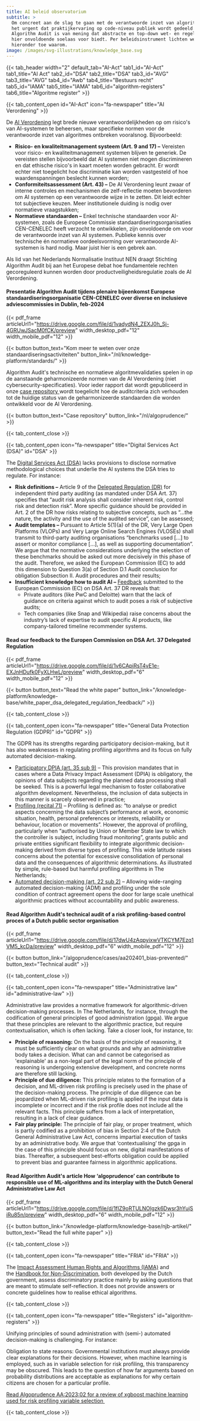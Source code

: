 ```yaml
---
title: AI beleid observatorium
subtitle: >
  Om concreet aan de slag te gaan met de verantwoorde inzet van algoritmes is
  het urgent dat praktijkervaring op code-niveau publiek wordt gedeeld.
  Algorithm Audit is van mening dat abstracte en top-down wet- en regelgeving
  hier onvoldoende soelaas voor biedt. Per beleidsinstrument lichten we
  hieronder toe waarom.
image: /images/svg-illustrations/knowledge_base.svg
---
```


{{< tab_header width="2" default_tab="AI-Act" tab1_id="AI-Act" tab1_title="AI Act" tab2_id="DSA" tab2_title="DSA" tab3_id="AVG" tab3_title="AVG" tab4_id="Awb" tab4_title="Bestuurs recht" tab5_id="IAMA" tab5_title="IAMA" tab6_id="algorithm-registers" tab6_title="Algoritme register" >}}

{{< tab_content_open id="AI-Act" icon="fa-newspaper" title="AI Verordening" >}}

De <a href="https://eur-lex.europa.eu/legal-content/EN/TXT/?qid=1623335154975&uri=CELEX%3A52021PC0206" target="_blank">AI Verordening</a> legt brede nieuwe verantwoordelijkheden op om risico's van AI-systemen te beheersen, maar specifieke normen voor de verantwoorde inzet van algoritmes ontbreken vooralsnog. Bijvoorbeeld:

* **Risico- en kwaliteitmanagement systeem (Art. 9 and 17) –** Vereisten voor risico- en kwaliteitmanagement systemen blijven te generiek. De vereisten stellen bijvoorbeeld dat AI systemen niet mogen discrimineren en dat ethische risico's in kaart moeten worden gebracht. Er wordt echter niet toegelicht hoe discriminatie kan worden vastgesteld of hoe waardenspanningen beslecht kunnen worden;
* **Conformiteitsassessment (Art. 43) –** De AI Verordening leunt zwaar of interne controles en mechanismen die zelf-reflectie moeten bevorderen om AI systemen op een verantwoorde wijze in te zetten. Dit leidt echter tot subjectieve keuzen. Meer institutionele duiding is nodig over normatieve vraagstukken;
* **Normatieve standaarden –** Enkel technische standaarden voor AI-systemen, zoals de Europese Commissie  standaardiseringsorganisaties CEN-CENELEC heeft verzocht te ontwikkelen, zijn onvoldoende om voor de verantwoorde inzet van AI systemen. Publieke kennis over technische én normatieve oordeelsvorming over verantwoorde AI-systemen is hard nodig. Maar juist hier is een gebrek aan.

Als lid van het Nederlands Normalisatie Instituut NEN draagt Stichting Algorithm Audit bij aan het Europese debat hoe fundamentele rechten gecoreguleerd kunnen worden door productveiligheidsregulatie zoals de AI Verordening.

#### Presentatie Algorithm Audit tijdens plenaire bijeenkomst Europese standaardiseringsorganisatie  CEN-CENELEC over diverse en inclusieve adviescommissies in Dublin, feb-2024

{{< pdf_frame articleUrl1="https://drive.google.com/file/d/1vadydN4_ZEXJ0h_Sj-4GRUwJSacM0fCK/preview" width_desktop_pdf="12" width_mobile_pdf="12" >}}

{{< button button_text="Kom meer te weten over onze standaardiseringsactiviteiten" button_link="/nl/knowledge-platform/standards/" >}}

Algorithm Audit's technische en normatieve algoritmevalidaties spelen in op de aanstaande geharmonizeerde normen van de AI Verordening (niet cybersecurity-specificaties). Voor ieder rapport dat wordt gepubliceerd in onze [case repository ](/nl/algoprudence/)wordt toegelicht hoe de auditcriteria zich verhouden tot de huidige status van de geharmonizeerde standaarden die worden ontwikkeld voor de AI Verordening.

{{< button button_text="Case repository" button_link="/nl/algoprudence/" >}}

{{< tab_content_close >}}

{{< tab_content_open icon="fa-newspaper" title="Digital Services Act (DSA)" id="DSA" >}}

The [Digital Services Act (DSA)](https://eur-lex.europa.eu/legal-content/EN/TXT/PDF/?uri=CELEX:52020PC0825) lacks provisions to disclose normative methodological choices that underlie the AI systems the DSA tries to regulate. For instance:

* **Risk definitions –** Article 9 of the <a href="https://ec.europa.eu/info/law/better-regulation/have-your-say/initiatives/13626-Digital-Services-Act-conducting-independent-audits_en" target="_blank">Delegated Regulation (DR)</a> for independent third party auditing (as mandated under DSA Art. 37) specifies that “audit risk analysis shall consider inherent risk, control risk and detection risk”. More specific guidance should be provided in Art. 2 of the DR how risks relating to subjective concepts, such as “…the nature, the activity and the use of the audited service”, can be assessed;
* **Audit templates –** Pursuant to Article 5(1)(a) of the DR, Very Large Open Platforms (VLOPs) and Very Large Online Search Engines (VLOSEs) shall transmit to third-party auditing organisations “benchmarks used \[…] to assert or monitor compliance \[…], as well as supporting documentation”. We argue that the normative considerations underlying the selection of these benchmarks should be asked out more decisively in this phase of the audit. Therefore, we asked the European Commission (EC) to add this dimension to Question 3(a) of Section D.1 Audit conclusion for obligation Subsection II. Audit procedures and their results;
* **Insufficient knowledge how to audit AI –** <a href="https://ec.europa.eu/info/law/better-regulation/have-your-say/initiatives/13626-Digital-Services-Act-conducting-independent-audits/feedback_en?p_id=32081201" target="_blank">Feedback</a> submitted to the European Commission (EC) on DSA Art. 37 DR reveals that:
  * Private auditors (like PwC and Deloitte) warn that the lack of guidance on criteria against which to audit poses a risk of subjective audits;
  * Tech companies (like Snap and Wikipedia) raise concerns about the industry’s lack of expertise to audit specific AI products, like company-tailored timeline recommender systems.

#### Read our feedback to the Europen Commission on DSA Art. 37 Delegated Regulation

{{< pdf_frame articleUrl1="https://drive.google.com/file/d/1v6CApiRsT4vE1e-EXJnHDufk0FyXLHwL/preview" width_desktop_pdf="6" width_mobile_pdf="12" >}}

{{< button button_text="Read the white paper" button_link="/knowledge-platform/knowledge-base/white_paper_dsa_delegated_regulation_feedback/" >}}

{{< tab_content_close >}}

{{< tab_content_open icon="fa-newspaper" title="General Data Protection Regulation (GDPR)" id="GDPR" >}}

The GDPR has its strengths regarding participatory decision-making, but it has also weaknesses in regulating profiling algorithms and its focus on fully automated decision-making.

* <a href="https://gdpr-info.eu/art-35-gdpr/" target="\_blank"> Participatory DPIA (art. 35 sub 9)</a> – This provision mandates that in cases where a Data Privacy Impact Assessment (DPIA) is obligatory, the opinions of data subjects regarding the planned data processing shall be seeked. This is a powerful legal mechanism to foster collaborative algorithm development. Nevertheless, the inclusion of data subjects in this manner is scarcely observed in practice;
* <a href="https://gdpr-info.eu/recitals/no-71/" target="\_blank"> Profiling (recital 71)</a> – Profiling is defined as: “to analyse or predict aspects concerning the data subject’s performance at work, economic situation, health, personal preferences or interests, reliability or behaviour, location or movements”. However, the approval of profiling, particularly when “authorised by Union or Member State law to which the controller is subject, including fraud monitoring”, grants public and private entities significant flexibility to integrate algorithmic decision-making derived from diverse types of profiling. This wide latitude raises concerns about the potential for excessive consolidation of personal data and the consequences of algorithmic determinations. As illustrated by simple, rule-based but harmful profiling algorithms in The Netherlands;
* <a href="https://gdpr-info.eu/art-22-gdpr/" target="\_blank"> Automated decision-making (art. 22 sub 2)</a> – Allowing wide-ranging automated decision-making (ADM) and profiling under the sole condition of contract agreement opens the door for large scale unethical algorithmic practices without accountability and public awareness.

#### Read Algorithm Audit's technical audit of a risk profiling-based control proces of a Dutch public sector organisation

{{< pdf_frame articleUrl1="https://drive.google.com/file/d/17dwU4zAqpyixwVTKCYM7Ezq1VM5_kcDa/preview" width_desktop_pdf="6" width_mobile_pdf="12" >}}

{{< button button_link="/algoprudence/cases/aa202401_bias-prevented/" button_text="Technical audit" >}}

{{< tab_content_close >}}

{{< tab_content_open icon="fa-newspaper" title="Administrative law" id="administrative-law" >}}

Administrative law provides a normative framework for algorithmic-driven decision-making processes. In The Netherlands, for instance, through the codification of general principles of good administration (gpga). We argue that these principles are relevant to the algorithmic practice, but require contextualisation, which is often lacking. Take a closer look, for instance, to:

* **Principle of reasoning:** On the basis of the principle of reasoning, it must be sufficiently clear on what grounds and why an administrative body takes a decision. What can and cannot be categorised as 'explainable' as a non-legal part of the legal norm of the principle of reasoning is undergoing extensive development, and concrete norms are therefore still lacking.
* **Principle of due diligence:** This principle relates to the formation of a decision, and ML-driven risk profiling is precisely used in the phase of the decision-making process. The principle of due diligence can be jeopardized when ML-driven risk profiling is applied if the input data is incomplete or incorrect and if the risk profile does not include all the relevant facts. This principle suffers from a lack of interpretation, resulting in a lack of clear guidance.
* **Fair play principle:** The principle of fair play, or proper treatment, which is partly codified as a prohibition of bias in Section 2:4 of the Dutch General Administrative Law Act, concerns impartial execution of tasks by an administrative body. We argue that ‘contextualising’ the gpga in the case of this principle should focus on new, digital manifestations of bias. Thereafter, a subsequent best-efforts obligation could be applied to prevent bias and guarantee fairness in algorithmic applications.

#### Read Algorithm Audit's article How ‘algoprudence’ can contribute to responsible use of ML-algorithms and its interplay with the Dutch General Administrative Law Act

{{< pdf_frame articleUrl1="https://drive.google.com/file/d/1fIZ9oRTULNOlgzk6Dwsr3hYujSiRu85n/preview" width_desktop_pdf="6" width_mobile_pdf="12" >}}

{{< button button_link="/knowledge-platform/knowledge-base/njb-artikel/" button_text="Read the full white paper" >}}

{{< tab_content_close >}}

{{< tab_content_open icon="fa-newspaper" title="FRIA" id="FRIA" >}}

The [Impact Assessment Human Rights and Algorithms (IAMA)](https://www.rijksoverheid.nl/documenten/rapporten/2021/02/25/impact-assessment-mensenrechten-en-algoritmes) and the [Handbook for Non-Discrimination](https://www.rijksoverheid.nl/documenten/rapporten/2021/06/10/handreiking-non-discriminatie-by-design), both developed by the Dutch government, assess discriminatory practice mainly by asking questions that are meant to stimulate self-reflection. It does not provide answers or concrete guidelines how to realise ethical algorithms.

{{< tab_content_close >}}

{{< tab_content_open icon="fa-newspaper" title="Registers" id="algorithm-registers" >}}

Unifying principles of sound administration with (semi-) automated decision-making is challenging. For instance:

Obligation to state reasons: Governmental institutions must always provide clear explanations for their decisions. However, when machine learning is employed, such as in variable selection for risk profiling, this transparency may be obscured. This leads to the question of how far arguments based on probability distributions are acceptable as explanations for why certain citizens are chosen for a particular profile.

[Read Algoprudence AA:2023:02 for a review of xgboost machine learning used for risk profiling variable selection ](http://localhost:1313/algoprudence/cases/risk-profiling-for-social-welfare-reexamination-aa202302/)

{{< tab_content_close >}}
